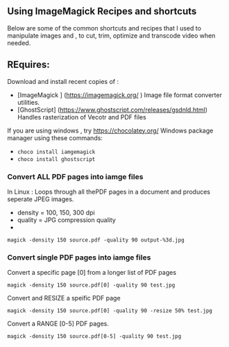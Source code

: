 ## Using ImageMagick  Recipes and shortcuts

Below are some of the common shortcuts and recipes that I used to manipulate images and  , to cut, trim, optimize and transcode video when  needed. 

## REquires:
Download and install recent copies of :
  * [ImageMagick ] (https://imagemagick.org/ )  Image file format converter  utilities.
  * [GhostScript] (https://www.ghostscript.com/releases/gsdnld.html) Handles rasterization of Vecotr and PDF files

If you are using windows , try https://chocolatey.org/  Windows package  manager using these commands:
  * `choco install iamgemagick`
  * `choco install ghostscript` 

### Convert ALL PDF pages into iamge files
In Linux : Loops through all thePDF pages in  a document and produces seperate JPEG images.
  * density = 100, 150, 300 dpi
  * quality = JPG compression quality
  * 
```magick -density 150 source.pdf -quality 90 output-%3d.jpg```

### Convert single PDF pages into iamge files

Convert a specific page [0] from a longer list of PDF pages 

```magick -density 150 source.pdf[0] -quality 90 test.jpg```

Convert and RESIZE a speific PDF page

```magick -density 150 source.pdf[0] -quality 90 -resize 50% test.jpg```

Convert a RANGE [0-5] PDF pages.

```magick -density 150 source.pdf[0-5] -quality 90 test.jpg```
